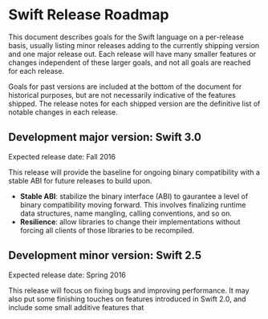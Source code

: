 # Swift Release Roadmap

This document describes goals for the Swift language on a per-release
basis, usually listing minor releases adding to the currently shipping
version and one major release out.  Each release will have many
smaller features or changes independent of these larger goals, and not
all goals are reached for each release.

Goals for past versions are included at the bottom of the document for
historical purposes, but are not necessarily indicative of the
features shipped. The release notes for each shipped version are the
definitive list of notable changes in each release.

## Development major version:  Swift 3.0

Expected release date: Fall 2016

This release will provide the baseline for ongoing binary
compatibility with a stable ABI for future releases to build upon.

* **Stable ABI**: stabilize the binary interface (ABI) to gaurantee a level of binary compatibility moving forward. This involves finalizing runtime data structures, name mangling, calling conventions, and so on.
* **Resilience**: allow libraries to change their implementations without forcing all clients of those libraries to be recompiled.

## Development minor version:  Swift 2.5

Expected release date: Spring 2016

This release will focus on fixing bugs and improving performance.  It may also put some finishing touches on features introduced in Swift 2.0, and include some small additive features that 

